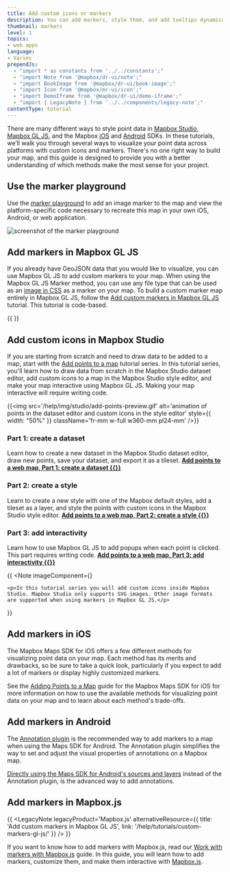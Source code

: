 ```yaml
---
title: Add custom icons or markers
description: You can add markers, style them, and add tooltips dynamically with Mapbox GL JS. This overview samples all the ways to add custom, interactive markers.
thumbnail: markers
level: 1
topics:
- web apps
language:
- Varies
prependJs:
  - "import * as constants from '../../constants';"
  - "import Note from '@mapbox/dr-ui/note';"
  - "import BookImage from '@mapbox/dr-ui/book-image';"
  - "import Icon from '@mapbox/mr-ui/icon';"
  - "import DemoIframe from '@mapbox/dr-ui/demo-iframe';"
  - "import { LegacyNote } from '../../components/legacy-note';"
contentType: tutorial
---
```


There are many different ways to style point data in [Mapbox Studio](https://www.mapbox.com/studio), [Mapbox GL JS](https://www.mapbox.com/mapbox-gl-js/api/), and the Mapbox [iOS](https://www.mapbox.com/ios-sdk) and [Android](https://www.mapbox.com/android-sdk) SDKs. In these tutorials, we’ll walk you through several ways to visualize your point data across platforms with custom icons and markers. There's no one right way to build your map, and this guide is designed to provide you with a better understanding of which methods make the most sense for your project.

## Use the marker playground

Use the [marker playground](/help/interactive-tools/marker-playground/) to add an image marker to the map and view the platform-specific code necessary to recreate this map in your own iOS, Android, or web application.

![screenshot of the marker playground](/help/img/interactive-tools/marker-playground.png)

## Add markers in Mapbox GL JS

If you already have GeoJSON data that you would like to visualize, you can use Mapbox GL JS to add custom markers to your map. When using the Mapbox GL JS Marker method, you can use any file type that can be used as an [image in CSS](https://developer.mozilla.org/en-US/docs/Web/CSS/image) as a marker on your map. To build a custom marker map entirely in Mapbox GL JS, follow the [Add custom markers in Mapbox GL JS](/help/tutorials/custom-markers-gl-js/) tutorial. This tutorial is code-based.

{{
  <DemoIframe src="/help/demos/custom-markers-gl-js/index.html" />
}}

## Add custom icons in Mapbox Studio

If you are starting from scratch and need to draw data to be added to a map, start with the [Add points to a map](/help/tutorials/add-points-pt-1/) tutorial series. In this tutorial series, you'll learn how to draw data from scratch in the Mapbox Studio dataset editor, add custom icons to a map in the Mapbox Studio style editor, and make your map interactive using Mapbox GL JS. Making your map interactive will require writing code.

{{<img src='/help/img/studio/add-points-preview.gif' alt='animation of points in the dataset editor and custom icons in the style editor' style={{ width: "50%" }} className='fr-mm w-full w360-mm pl24-mm' />}}

### Part 1: create a dataset

Learn how to create a new dataset in the Mapbox Studio dataset editor, draw new points, save your dataset, and export it as a tileset. **[Add points to a web map, Part 1: create a dataset {{<Icon name='arrow-right' inline={true} />}}](/help/tutorials/add-points-pt-1)**

### Part 2: create a style

Learn to create a new style with one of the Mapbox default styles, add a tileset as a layer, and style the points with custom icons in the Mapbox Studio style editor. **[Add points to a web map, Part 2: create a style {{<Icon name='arrow-right' inline={true} />}}](/help/tutorials/add-points-pt-2)**

### Part 3: add interactivity

Learn how to use Mapbox GL JS to add popups when each point is clicked. This part requires writing code. **[Add points to a web map, Part 3: add interactivity {{<Icon name='arrow-right' inline={true} />}}](/help/tutorials/add-points-pt-3)**

{{
  <Note
    imageComponent={<BookImage />}
  >
    <p>In this tutorial series you will add custom icons inside Mapbox Studio. Mapbox Studio only supports SVG images. Other image formats are supported when using markers in Mapbox GL JS.</p>
  </Note>
}}

## Add markers in iOS

The Mapbox Maps SDK for iOS offers a few different methods for visualizing point data on your map. Each method has its merits and drawbacks, so be sure to take a quick look, particularly if you expect to add a lot of markers or display highly customized markers.

See the [Adding Points to a Map](https://www.mapbox.com/ios-sdk/maps/overview/markers-and-annotations/) guide for the Mapbox Maps SDK for iOS for more information on how to use the available methods for visualizing point data on your map and to learn about each method's trade-offs.

## Add markers in Android

The [Annotation plugin](https://docs.mapbox.com/android/plugins/overview/annotation) is the recommended way to add markers to a map when using the Maps SDK for Android. The Annotation plugin simplifies the way to set and adjust the visual properties of annotations on a Mapbox map.

[Directly using the Maps SDK for Android's sources and layers](https://docs.mapbox.com/android/maps/overview/data-driven-styling/) instead of the Annotation plugin, is the advanced way to add annotations. 

## Add markers in Mapbox.js

{{
  <LegacyNote
    legacyProduct='Mapbox.js'
    alternativeResource={{
      title: 'Add custom markers in Mapbox GL JS',
      link: '/help/tutorials/custom-markers-gl-js/'
    }}
  />
}}

If you want to know how to add markers with Mapbox.js, read our [Work with markers with Mapbox.js](/help/tutorials/markers-js) guide. In this guide, you will learn how to add markers, customize them, and make them interactive with [Mapbox.js](https://www.mapbox.com/mapbox.js).
